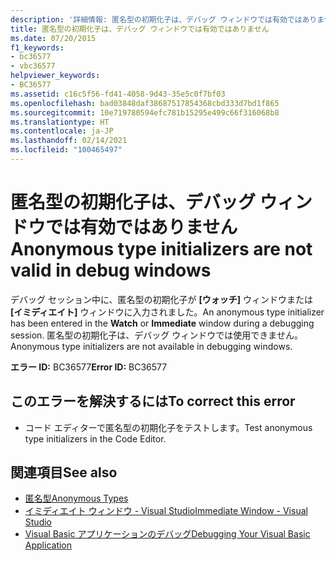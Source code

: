 ```yaml
---
description: '詳細情報: 匿名型の初期化子は、デバッグ ウィンドウでは有効ではありません'
title: 匿名型の初期化子は、デバッグ ウィンドウでは有効ではありません
ms.date: 07/20/2015
f1_keywords:
- bc36577
- vbc36577
helpviewer_keywords:
- BC36577
ms.assetid: c16c5f56-fd41-4058-9d43-35e5c0f7bf03
ms.openlocfilehash: bad03848daf38687517854368cbd333d7bd1f865
ms.sourcegitcommit: 10e719780594efc781b15295e499c66f316068b8
ms.translationtype: HT
ms.contentlocale: ja-JP
ms.lasthandoff: 02/14/2021
ms.locfileid: "100465497"
---
```

# <a name="anonymous-type-initializers-are-not-valid-in-debug-windows"></a><span data-ttu-id="fd504-103">匿名型の初期化子は、デバッグ ウィンドウでは有効ではありません</span><span class="sxs-lookup"><span data-stu-id="fd504-103">Anonymous type initializers are not valid in debug windows</span></span>

<span data-ttu-id="fd504-104">デバッグ セッション中に、匿名型の初期化子が **[ウォッチ]** ウィンドウまたは **[イミディエイト]** ウィンドウに入力されました。</span><span class="sxs-lookup"><span data-stu-id="fd504-104">An anonymous type initializer has been entered in the **Watch** or **Immediate** window during a debugging session.</span></span> <span data-ttu-id="fd504-105">匿名型の初期化子は、デバッグ ウィンドウでは使用できません。</span><span class="sxs-lookup"><span data-stu-id="fd504-105">Anonymous type initializers are not available in debugging windows.</span></span>  
  
 <span data-ttu-id="fd504-106">**エラー ID:** BC36577</span><span class="sxs-lookup"><span data-stu-id="fd504-106">**Error ID:** BC36577</span></span>  
  
## <a name="to-correct-this-error"></a><span data-ttu-id="fd504-107">このエラーを解決するには</span><span class="sxs-lookup"><span data-stu-id="fd504-107">To correct this error</span></span>  
  
- <span data-ttu-id="fd504-108">コード エディターで匿名型の初期化子をテストします。</span><span class="sxs-lookup"><span data-stu-id="fd504-108">Test anonymous type initializers in the Code Editor.</span></span>  
  
## <a name="see-also"></a><span data-ttu-id="fd504-109">関連項目</span><span class="sxs-lookup"><span data-stu-id="fd504-109">See also</span></span>

- [<span data-ttu-id="fd504-110">匿名型</span><span class="sxs-lookup"><span data-stu-id="fd504-110">Anonymous Types</span></span>](../programming-guide/language-features/objects-and-classes/anonymous-types.md)
- [<span data-ttu-id="fd504-111">イミディエイト ウィンドウ - Visual Studio</span><span class="sxs-lookup"><span data-stu-id="fd504-111">Immediate Window - Visual Studio</span></span>](/visualstudio/ide/reference/immediate-window)
- [<span data-ttu-id="fd504-112">Visual Basic アプリケーションのデバッグ</span><span class="sxs-lookup"><span data-stu-id="fd504-112">Debugging Your Visual Basic Application</span></span>](/visualstudio/debugger/debugger-basics)
